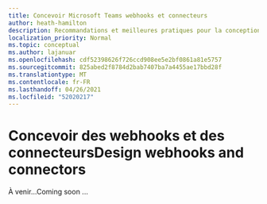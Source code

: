 ```yaml
---
title: Concevoir Microsoft Teams webhooks et connecteurs
author: heath-hamilton
description: Recommandations et meilleures pratiques pour la conception de webhooks et de connecteurs pour Microsoft Teams.
localization_priority: Normal
ms.topic: conceptual
ms.author: lajanuar
ms.openlocfilehash: cdf52398626f726ccd908ee5e2bf0861a81e5757
ms.sourcegitcommit: 825abed2f8784d2bab7407ba7a4455ae17bbd28f
ms.translationtype: MT
ms.contentlocale: fr-FR
ms.lasthandoff: 04/26/2021
ms.locfileid: "52020217"
---
```

# <a name="design-webhooks-and-connectors"></a><span data-ttu-id="5e3f1-103">Concevoir des webhooks et des connecteurs</span><span class="sxs-lookup"><span data-stu-id="5e3f1-103">Design webhooks and connectors</span></span>

<span data-ttu-id="5e3f1-104">À venir...</span><span class="sxs-lookup"><span data-stu-id="5e3f1-104">Coming soon ...</span></span>
